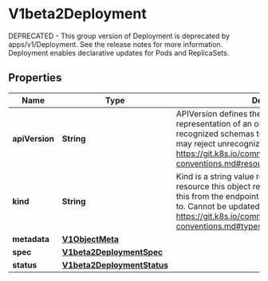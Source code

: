 

# V1beta2Deployment

DEPRECATED - This group version of Deployment is deprecated by apps/v1/Deployment. See the release notes for more information. Deployment enables declarative updates for Pods and ReplicaSets.
## Properties

Name | Type | Description | Notes
------------ | ------------- | ------------- | -------------
**apiVersion** | **String** | APIVersion defines the versioned schema of this representation of an object. Servers should convert recognized schemas to the latest internal value, and may reject unrecognized values. More info: https://git.k8s.io/community/contributors/devel/api-conventions.md#resources |  [optional]
**kind** | **String** | Kind is a string value representing the REST resource this object represents. Servers may infer this from the endpoint the client submits requests to. Cannot be updated. In CamelCase. More info: https://git.k8s.io/community/contributors/devel/api-conventions.md#types-kinds |  [optional]
**metadata** | [**V1ObjectMeta**](V1ObjectMeta.md) |  |  [optional]
**spec** | [**V1beta2DeploymentSpec**](V1beta2DeploymentSpec.md) |  |  [optional]
**status** | [**V1beta2DeploymentStatus**](V1beta2DeploymentStatus.md) |  |  [optional]




